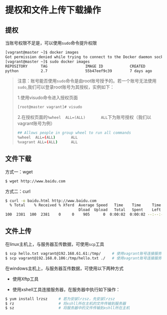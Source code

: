 # 提权和文件上传下载操作

## 提权

当账号权限不足是，可以使用`sudo`命令提升权限

```bash
[vagrant@master ~]$ docker images
Got permission denied while trying to connect to the Docker daemon socket at unix:///var/run/docker.sock: Get http://%2Fvar%2Frun%2Fdocker.sock/v1.38/images/json: dial unix /var/run/docker.sock: connect: permission denied
[vagrant@master ~]$ sudo docker images 
REPOSITORY      TAG                 IMAGE ID            CREATED             SIZE
python          2.7                 55b47eef9c39        7 days ago          886MB
```

> 注意：账号能否使用`sudo`命令是由root账号授予的。若一个账号无法使用`sudo`,我们可以登录root账号为其授权，实例如下：
>
> 1.使用visudo命令进入授权页面
>
> ```bash
> [root@master vagrant]# visudo
> ```
>
> 2.在授权页面的`%wheel  ALL=(ALL)       ALL`下为账号授权（我们以vagrant账号为例）
>
> ```bash
> ## Allows people in group wheel to run all commands
> %wheel  ALL=(ALL)       ALL
> %vagrant ALL=(ALL)      ALL
> ```



## 文件下载

方式一：wget

```bash
$ wget http://www.baidu.com
```

方式二：curl

```bash
$ curl -o baidu.html http://www.baidu.com
  % Total    % Received % Xferd  Average Speed   Time    Time     Time  Current
                                 Dload  Upload   Total   Spent    Left  Speed
100  2381  100  2381    0     0    905      0  0:00:02  0:00:02 --:--:--   905
```



## 文件上传

在linux主机上，与服务器互传数据，可使用`scp`工具

```bash
$ scp hello.txt vagrant@192.168.61.61:/tmp/		# 使用vagrant账号连接服务器192.168.61.61，将linux中的hello.txt文件传输到服务器的/tmp/目录下
$ scp vagrant@192.168.0.106:/tmp/hello.txt ./	# 使用vagrant账号连接服务器192.168.61.61，将服务器中的/tmp/hello.txt文件传输到linux的当前目录下
```

在windows主机上，与服务器互传数据，可使用以下两种方式

- 使用Xftp工具

- 使用xshell工具连接服务器，在服务器中执行如下操作：

```bash
$ yum install lrzsz		# 若为安装lrzsz，先安装lrzsz
$ rz 					# 将xshll所在主机的文件传输到服务器
$ sz					# 将服务器中的文件传输到xshll所在主机
```





